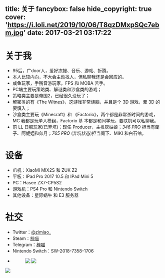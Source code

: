 title: 关于
fancybox: false
hide_copyright: true
cover: 'https://i.loli.net/2019/10/06/T8qzDMxpSQc7ebm.jpg'
date: 2017-03-21 03:17:22
---
# 关于我
- 95后，广door人，爱好冻鳗、音乐、游戏、折腾。
- 本人比较内向，不大会主动找人，但私聊我还是会回应的。
- 咸鱼玩家，手残音游玩家，FPS 和 MOBA 苦手。
- PC端主要玩策略类、解谜类和沙盒类的游戏；
- 策略类主要是帝国2，已经很久没玩了；
- 解密类的有《The Witnes》，这游戏非常烧脑，并且是个 3D 游戏，晕 3D 的要慎入；
- 沙盒类主要玩《Minecraft》和 《Factorio》，两个都是非常杀时间的游戏，MC 我都是玩单人模组，Factorio 基 本都是和同学玩，要联机可以私聊我。
- 前 LL 日服玩家(已弃坑)；现任 Producer，主推灰姑娘；*346 PRO* 担当有蘭子、阿妮婭和卯月；*765 PRO* (弃坑状态)担当阁下、MIKI 和白石䌷。

# 设备
- 爪机：XiaoMi MIX2S 和 ZUK Z2
- 平板：IPad Pro 2017 10.5 和 IPad Mini 5
- PC：Hasee ZX7-CP5S2
- 游戏机：PS4 Pro 和 Nintendo Switch
- 其他设备：星际蜗牛 和 E3 服务器

# 社交
- Twitter：[@zimiao_](https://%74%77%69%74%74%65%72%2E%63%6F%6D/zimiao_)
- Steam：[梓喵](https://%73%74%65%61%6D%63%6F%6D%6D%75%6E%69%74%79%2E%63%6F%6D/id/zimiaomoe)
- Telegram：[梓喵](https://%74%2E%6D%65/A_Zimiao)
- Nintendo Switch：SW-2018-7358-1706
- <figure class="half"><img align="left" src="https://%70%73%6E%63%61%72%64%2E%7A%69%6D%69%61%6F%2E%6D%6F%65/1/zimiao_.png" /><img align="left" src="https://%70%73%6E%63%61%72%64%2E%7A%69%6D%69%61%6F%2E%6D%6F%65/1/taoqixiong.png" />
<img align="left" src="https://%64%65%72%65%73%75%74%65%2E%6D%65/368527583/large" />
</figure>


